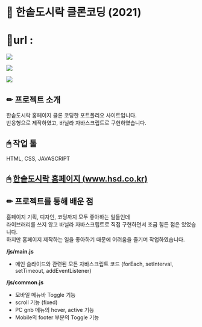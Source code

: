 # 📌 한솥도시락 클론코딩 (2021)

# 📎url : 

![](https://images.velog.io/images/hyerimiya/post/a0413948-6af3-4568-af36-ed9d00e3467b/pc.png)

![](https://images.velog.io/images/hyerimiya/post/ea062fe1-8db5-4dd2-bb1a-456282eb81b7/tablet.png)

![](https://images.velog.io/images/hyerimiya/post/5865746f-5723-4ca9-a03e-ae1c228a3acb/mobile.png)


## ✏ 프로젝트 소개
한솥도시락 홈페이지 클론 코딩한 포트폴리오 사이트입니다.  
반응형으로 제작하였고, 바닐라 자바스크립트로 구현하였습니다.  

## 🖱 작업 툴
HTML, CSS, JAVASCRIPT

## 🖱 [한솥도시락 홈페이지 (www.hsd.co.kr)](https://www.hsd.co.kr/)

## ✏ 프로젝트를 통해 배운 점
홈페이지 기획, 디자인, 코딩까지 모두 좋아하는 일들인데  
라이브러리를 쓰지 않고 바닐라 자바스크립트로 직접 구현하면서 조금 힘든 점은 있었습니다.  
하지만 홈페이지 제작하는 일을 좋아하기 때문에 어려움을 즐기며 작업하였습니다.  

**/js/main.js**
- 메인 슬라이드와 관련된 모든 자바스크립트 코드
(forEach, setInterval, setTimeout, addEventListener)  


**/js/common.js**
- 모바일 메뉴바 Toggle 기능
- scroll 기능 (fixed)
- PC gnb 메뉴의 hover, active 기능
- Mobile의 footer 부분의 Toggle 기능

